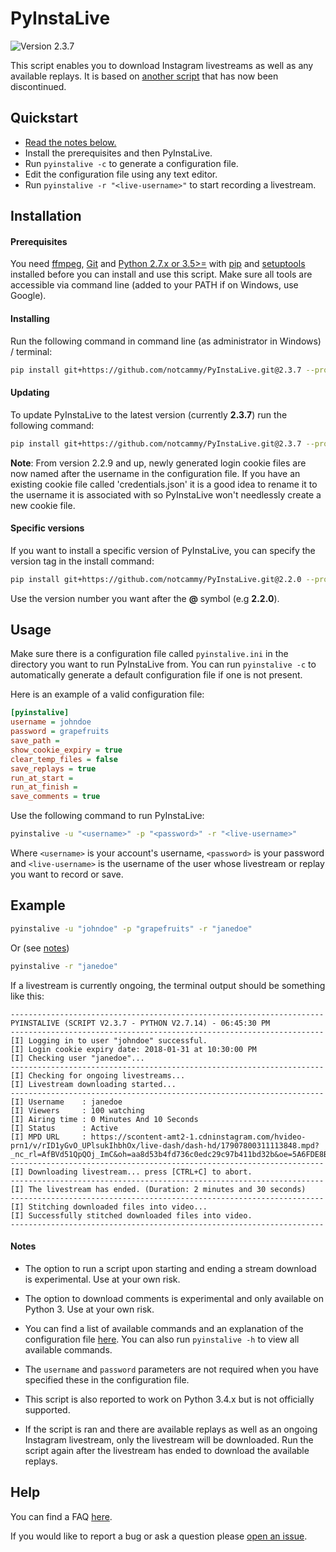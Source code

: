 # PyInstaLive
![Version 2.3.7](https://img.shields.io/badge/Version-2.3.7-pink.svg?style=for-the-badge)

This script enables you to download Instagram livestreams as well as any available replays. It is based on [another script](https://github.com/taengstagram/instagram-livestream-downloader) that has now been discontinued. 


## Quickstart

- [Read the notes below.](https://github.com/notcammy/PyInstaLive#notes)
- Install the prerequisites and then PyInstaLive.
- Run `pyinstalive -c` to generate a configuration file.
- Edit the configuration file using any text editor.
- Run `pyinstalive -r "<live-username>"` to start recording a livestream.


## Installation

#### Prerequisites
You need [ffmpeg](https://ffmpeg.org/download.html), [Git](https://git-scm.com/downloads) and [Python 2.7.x or 3.5>=](https://www.python.org/downloads/) with [pip](https://pip.pypa.io/en/stable/installing/) and [setuptools](https://packaging.python.org/tutorials/installing-packages/#install-pip-setuptools-and-wheel) installed before you can install and use this script. Make sure all tools are accessible via command line (added to your PATH if on Windows, use Google).

#### Installing

Run the following command in command line (as administrator in Windows) / terminal:
```bash
pip install git+https://github.com/notcammy/PyInstaLive.git@2.3.7 --process-dependency-links
```

#### Updating

To update PyInstaLive to the latest version (currently **2.3.7**) run the following command:

```bash
pip install git+https://github.com/notcammy/PyInstaLive.git@2.3.7 --process-dependency-links --upgrade
```

**Note**: From version 2.2.9 and up, newly generated login cookie files are now named after the username in the configuration file. If you have an existing cookie file called 'credentials.json' it is a good idea to rename it to the username it is associated with so PyInstaLive won't needlessly create a new cookie file.

#### Specific versions

If you want to install a specific version of PyInstaLive, you can specify the version tag in the install command:

```bash
pip install git+https://github.com/notcammy/PyInstaLive.git@2.2.0 --process-dependency-links
```

Use the version number you want after the **@** symbol (e.g **2.2.0**).


## Usage
Make sure there is a configuration file called ``pyinstalive.ini`` in the directory you want to run PyInstaLive from.
You can run ```pyinstalive -c``` to automatically generate a default configuration file if one is not present.

Here is an example of a valid configuration file:
```ini
[pyinstalive]
username = johndoe
password = grapefruits
save_path = 
show_cookie_expiry = true
clear_temp_files = false
save_replays = true
run_at_start =
run_at_finish =
save_comments = true
```

Use the following command to run PyInstaLive:

```bash
pyinstalive -u "<username>" -p "<password>" -r "<live-username>"
```

Where ``<username>`` is your account's username, ``<password>`` is your password and ``<live-username>`` is the username of the user whose livestream or replay you want to record or save.

## Example
```bash
pyinstalive -u "johndoe" -p "grapefruits" -r "janedoe"
```
Or (see [notes](https://github.com/notcammy/PyInstaLive#notes))
```bash
pyinstalive -r "janedoe"
```

If a livestream is currently ongoing, the terminal output should be something like this:

```
----------------------------------------------------------------------
PYINSTALIVE (SCRIPT V2.3.7 - PYTHON V2.7.14) - 06:45:30 PM
----------------------------------------------------------------------
[I] Logging in to user "johndoe" successful.
[I] Login cookie expiry date: 2018-01-31 at 10:30:00 PM
[I] Checking user "janedoe"...
----------------------------------------------------------------------
[I] Checking for ongoing livestreams...
[I] Livestream downloading started...
----------------------------------------------------------------------
[I] Username    : janedoe
[I] Viewers     : 100 watching
[I] Airing time : 0 Minutes And 10 Seconds
[I] Status      : Active
[I] MPD URL     : https://scontent-amt2-1.cdninstagram.com/hvideo-prn1/v/rID1yGvO_UPlsukIhbhOx/live-dash/dash-hd/17907800311113848.mpd?_nc_rl=AfBVd51QpQOj_ImC&oh=aa8d53b4fd736c0edc29c97b411bd32b&oe=5A6FDE8B
----------------------------------------------------------------------
[I] Downloading livestream... press [CTRL+C] to abort.
----------------------------------------------------------------------
[I] The livestream has ended. (Duration: 2 minutes and 30 seconds)
----------------------------------------------------------------------
[I] Stitching downloaded files into video...
[I] Successfully stitched downloaded files into video.
----------------------------------------------------------------------
```


#### Notes
- The option to run a script upon starting and ending a stream download is experimental. Use at your own risk.

- The option to download comments is experimental and only available on Python 3. Use at your own risk.

- You can find a list of available commands and an explanation of the configuration file [here](https://github.com/notcammy/PyInstaLive/blob/master/MOREHELP.md). You can also run `pyinstalive -h` to view all available commands. 

- The `username` and `password` parameters are not required when you have specified these in the configuration file.

- This script is also reported to work on Python 3.4.x but is not officially supported.

- If the script is ran and there are available replays as well as an ongoing Instagram livestream, only the livestream will be downloaded. Run the script again after the livestream has ended to download the available replays.


## Help
You can find a FAQ [here](https://github.com/notcammy/PyInstaLive/blob/master/FAQ.MD).

If you would like to report a bug or ask a question please [open an issue](https://github.com/notcammy/PyInstaLive/issues/new).
